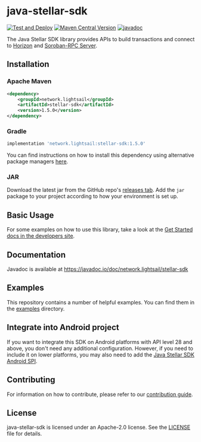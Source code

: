 # java-stellar-sdk

[![Test and Deploy](https://github.com/lightsail-network/java-stellar-sdk/actions/workflows/test-deploy.yml/badge.svg?branch=master)](https://github.com/lightsail-network/java-stellar-sdk/actions/workflows/test-deploy.yml)
[![Maven Central Version](https://img.shields.io/maven-central/v/network.lightsail/stellar-sdk)](https://central.sonatype.com/artifact/network.lightsail/stellar-sdk)
[![javadoc](https://javadoc.io/badge2/network.lightsail/stellar-sdk/javadoc.svg)](https://javadoc.io/doc/network.lightsail/stellar-sdk)

The Java Stellar SDK library provides APIs to build transactions and connect to [Horizon](https://github.com/lightsail-network/go/tree/master/services/horizon) and [Soroban-RPC Server](https://soroban.stellar.org/docs/reference/rpc).

## Installation

### Apache Maven

```xml
<dependency>
    <groupId>network.lightsail</groupId>
    <artifactId>stellar-sdk</artifactId>
    <version>1.5.0</version>
</dependency>
```

### Gradle
```groovy
implementation 'network.lightsail:stellar-sdk:1.5.0'
```

You can find instructions on how to install this dependency using alternative package managers [here](https://central.sonatype.com/artifact/network.lightsail/stellar-sdk).

### JAR

Download the latest jar from the GitHub repo's [releases tab](https://github.com/lightsail-network/java-stellar-sdk/releases). Add the `jar` package to your project according to how your environment is set up.

## Basic Usage
For some examples on how to use this library, take a look at the [Get Started docs in the developers site](https://developers.stellar.org/docs/tutorials/create-account/).

## Documentation
Javadoc is available at https://javadoc.io/doc/network.lightsail/stellar-sdk

## Examples
This repository contains a number of helpful examples. You can find them in the [examples](./examples/src/main/java/network/lightsail) directory.

## Integrate into Android project
If you want to integrate this SDK on Android platforms with API level 28 and above, you don't need any additional configuration. 
However, if you need to include it on lower platforms, you may also need to add the [Java Stellar SDK Android SPI](https://github.com/lightsail-network/java-stellar-sdk-android-spi).

## Contributing
For information on how to contribute, please refer to our [contribution guide](https://github.com/lightsail-network/java-stellar-sdk/blob/master/CONTRIBUTING.md).

## License
java-stellar-sdk is licensed under an Apache-2.0 license. See the [LICENSE](https://github.com/lightsail-network/java-stellar-sdk/blob/master/LICENSE) file for details.